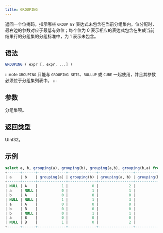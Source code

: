 ```yaml
---
title: GROUPING 
---
```


返回一个位掩码，指示哪些 `GROUP BY` 表达式未包含在当前分组集内。位分配时，最右边的参数对应于最低有效位；每个位为 0 表示相应的表达式包含在生成当前结果行的分组集的分组标准中，为 1 表示未包含。

## 语法

```sql
GROUPING ( expr [, expr, ...] )
```

:::note
`GROUPING` 只能与 `GROUPING SETS`、`ROLLUP` 或 `CUBE` 一起使用，并且其参数必须位于分组集列表中。
:::

## 参数

分组集项。

## 返回类型

UInt32。

## 示例

```sql
select a, b, grouping(a), grouping(b), grouping(a,b), grouping(b,a) from t group by grouping sets ((a,b),(a),(b), ()) ;
+------+------+-------------+-------------+----------------+----------------+
| a    | b    | grouping(a) | grouping(b) | grouping(a, b) | grouping(b, a) |
+------+------+-------------+-------------+----------------+----------------+
| NULL | A    |           1 |           0 |              2 |              1 |
| a    | NULL |           0 |           1 |              1 |              2 |
| b    | A    |           0 |           0 |              0 |              0 |
| NULL | NULL |           1 |           1 |              3 |              3 |
| a    | A    |           0 |           0 |              0 |              0 |
| b    | B    |           0 |           0 |              0 |              0 |
| b    | NULL |           0 |           1 |              1 |              2 |
| a    | B    |           0 |           0 |              0 |              0 |
| NULL | B    |           1 |           0 |              2 |              1 |
+------+------+-------------+-------------+----------------+----------------+
```